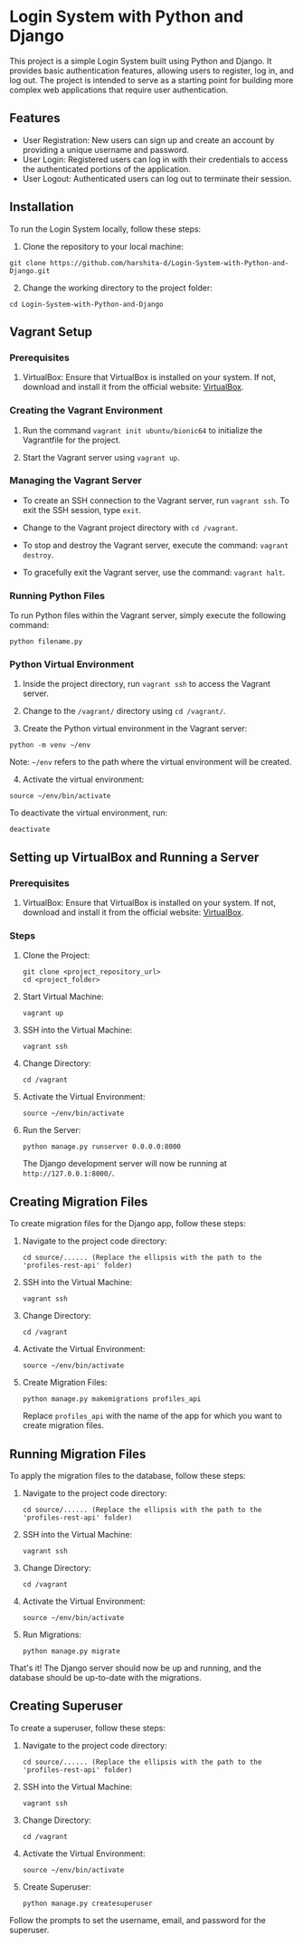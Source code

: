 # Login System with Python and Django

This project is a simple Login System built using Python and Django. It provides basic authentication features, allowing users to register, log in, and log out. The project is intended to serve as a starting point for building more complex web applications that require user authentication.

## Features

- User Registration: New users can sign up and create an account by providing a unique username and password.
- User Login: Registered users can log in with their credentials to access the authenticated portions of the application.
- User Logout: Authenticated users can log out to terminate their session.

## Installation

To run the Login System locally, follow these steps:

1. Clone the repository to your local machine:

```
git clone https://github.com/harshita-d/Login-System-with-Python-and-Django.git
```

2. Change the working directory to the project folder:

```
cd Login-System-with-Python-and-Django
```

## Vagrant Setup

### Prerequisites

1. VirtualBox: Ensure that VirtualBox is installed on your system. If not, download and install it from the official website: [VirtualBox](https://www.virtualbox.org/).

### Creating the Vagrant Environment

1. Run the command `vagrant init ubuntu/bionic64` to initialize the Vagrantfile for the project.

2. Start the Vagrant server using `vagrant up`.

### Managing the Vagrant Server

- To create an SSH connection to the Vagrant server, run `vagrant ssh`. To exit the SSH session, type `exit`.

- Change to the Vagrant project directory with `cd /vagrant`.

- To stop and destroy the Vagrant server, execute the command: `vagrant destroy`.

- To gracefully exit the Vagrant server, use the command: `vagrant halt`.

### Running Python Files

To run Python files within the Vagrant server, simply execute the following command:

```
python filename.py
```

### Python Virtual Environment

1. Inside the project directory, run `vagrant ssh` to access the Vagrant server.

2. Change to the `/vagrant/` directory using `cd /vagrant/`.

3. Create the Python virtual environment in the Vagrant server:

```
python -m venv ~/env
```

Note: `~/env` refers to the path where the virtual environment will be created.

4. Activate the virtual environment:

```
source ~/env/bin/activate
```

To deactivate the virtual environment, run:

```
deactivate
```

## Setting up VirtualBox and Running a Server

### Prerequisites

1. VirtualBox: Ensure that VirtualBox is installed on your system. If not, download and install it from the official website: [VirtualBox](https://www.virtualbox.org/).

### Steps

1. Clone the Project:

   ```
   git clone <project_repository_url>
   cd <project_folder>
   ```

2. Start Virtual Machine:

   ```
   vagrant up
   ```

3. SSH into the Virtual Machine:

   ```
   vagrant ssh
   ```

4. Change Directory:

   ```
   cd /vagrant
   ```

5. Activate the Virtual Environment:

   ```
   source ~/env/bin/activate
   ```

6. Run the Server:

   ```
   python manage.py runserver 0.0.0.0:8000
   ```

   The Django development server will now be running at `http://127.0.0.1:8000/`.

## Creating Migration Files

To create migration files for the Django app, follow these steps:

1. Navigate to the project code directory:

   ```
   cd source/...... (Replace the ellipsis with the path to the 'profiles-rest-api' folder)
   ```

2. SSH into the Virtual Machine:

   ```
   vagrant ssh
   ```

3. Change Directory:

   ```
   cd /vagrant
   ```

4. Activate the Virtual Environment:

   ```
   source ~/env/bin/activate
   ```

5. Create Migration Files:

   ```
   python manage.py makemigrations profiles_api
   ```

   Replace `profiles_api` with the name of the app for which you want to create migration files.

## Running Migration Files

To apply the migration files to the database, follow these steps:

1. Navigate to the project code directory:

   ```
   cd source/...... (Replace the ellipsis with the path to the 'profiles-rest-api' folder)
   ```

2. SSH into the Virtual Machine:

   ```
   vagrant ssh
   ```

3. Change Directory:

   ```
   cd /vagrant
   ```

4. Activate the Virtual Environment:

   ```
   source ~/env/bin/activate
   ```

5. Run Migrations:

   ```
   python manage.py migrate
   ```

That's it! The Django server should now be up and running, and the database should be up-to-date with the migrations.

## Creating Superuser

To create a superuser, follow these steps:

1. Navigate to the project code directory:

   ```
   cd source/...... (Replace the ellipsis with the path to the 'profiles-rest-api' folder)
   ```

2. SSH into the Virtual Machine:

   ```
   vagrant ssh
   ```

3. Change Directory:

   ```
   cd /vagrant
   ```

4. Activate the Virtual Environment:

   ```
   source ~/env/bin/activate
   ```

5. Create Superuser:

   ```
   python manage.py createsuperuser
   ```

Follow the prompts to set the username, email, and password for the superuser.
